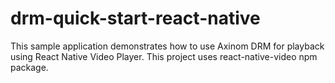 # drm-quick-start-react-native
This sample application demonstrates how to use Axinom DRM for playback using React Native Video Player. This project uses react-native-video npm package.
